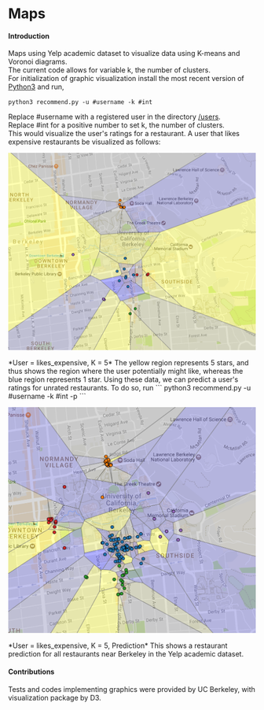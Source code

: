 # Maps
#### Introduction
Maps using Yelp academic dataset to visualize data using K-means and Voronoi diagrams.    
The current code allows for variable k, the number of clusters.  
For initialization of graphic visualization install the most recent version of [Python3](https://www.python.org/downloads/) and run,
```
python3 recommend.py -u #username -k #int
```
Replace #username with a registered user in the directory [/users](https://github.com/VictoryJin/Maps/tree/master/users).  
Replace #int for a positive number to set k, the number of clusters.  
This would visualize the user's ratings for a restaurant. A user that likes expensive restaurants be visualized as follows:
<p align="center">
  <img src="https://github.com/VictoryJin/Maps/blob/master/img/likes_everything.png" alt="Labeled Ratings"/>  
</p>
*User = likes_expensive, K = 5*  
The yellow region represents 5 stars, and thus shows the region where the user potentially might like, whereas the blue region represents 1 star.  
Using these data, we can predict a user's ratings for unrated restaurants.  
To do so, run
```
python3 recommend.py -u #username -k #int -p
```
<p align="center">
  <img src="https://github.com/VictoryJin/Maps/blob/master/img/likes_everything_pred.png" alt="Prediction"/>  
</p>  
*User = likes_expensive, K = 5, Prediction*  
This shows a restaurant prediction for all restaurants near Berkeley in the Yelp academic dataset.

#### Contributions

Tests and codes implementing graphics were provided by UC Berkeley, with visualization package by D3.
